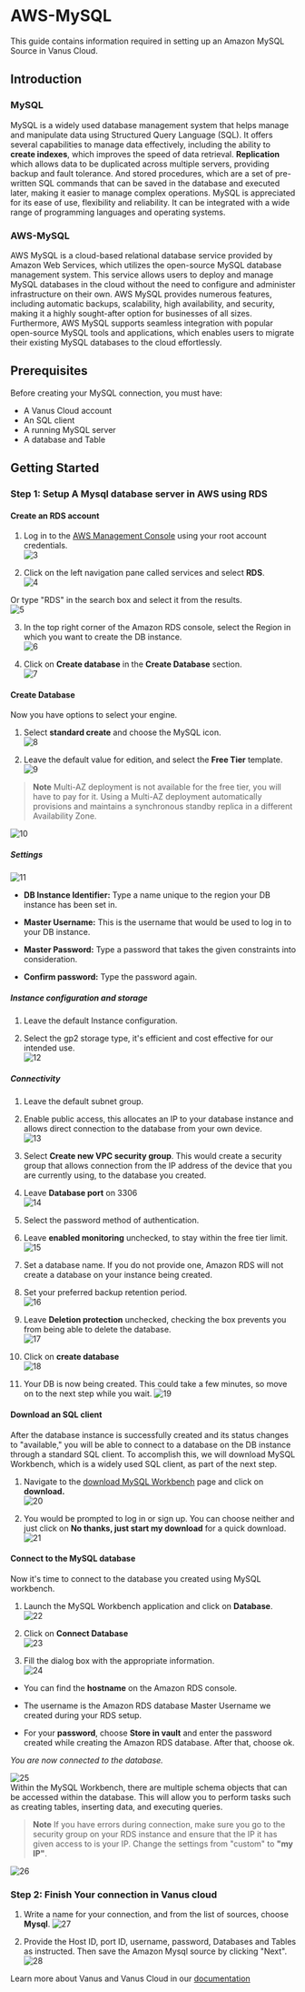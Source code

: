 # AWS-MySQL  

This guide contains information required in setting up an Amazon MySQL Source in Vanus Cloud.  

## Introduction   

### MySQL  
MySQL is a widely used database management system that helps manage and manipulate data using Structured Query Language (SQL). It offers several capabilities to manage data effectively, including the ability to **create indexes**, which improves the speed of data retrieval. **Replication** which allows data to be duplicated across multiple servers, providing backup and fault tolerance. And stored procedures, which are a set of pre-written SQL commands that can be saved in the database and executed later, making it easier to manage complex operations. MySQL is appreciated for its ease of use, flexibility and reliability. It can be integrated with a wide range of programming languages and operating systems.  

### AWS-MySQL  
AWS MySQL is a cloud-based relational database service provided by Amazon Web Services, which utilizes the open-source MySQL database management system. This service allows users to deploy and manage MySQL databases in the cloud without the need to configure and administer infrastructure on their own. AWS MySQL provides numerous features, including automatic backups, scalability, high availability, and security, making it a highly sought-after option for businesses of all sizes. Furthermore, AWS MySQL supports seamless integration with popular open-source MySQL tools and applications, which enables users to migrate their existing MySQL databases to the cloud effortlessly.   

## Prerequisites   
Before creating your MySQL connection, you must have:  

- A Vanus Cloud account 
- An SQL client 
- A running MySQL server
- A database and Table

## Getting Started

### Step 1: Setup A Mysql database server in AWS using RDS  

#### Create an RDS account  
1. Log in to the [AWS Management Console](https://aws.amazon.com/) using your root account credentials.  
![3](images/sign%20into%20the%20AWS%20console.png)   


2. Click on the left navigation pane called services and select **RDS**.  
![4](images/select%20RDS.png)   


Or type "RDS" in the search box and select it from the results.   
![5](images/search%20for%20RDS.png)   


3. In the top right corner of the Amazon RDS console, select the Region in which you want to create the DB instance.   
![6](images/select%20your%20preferred%20region.png)   


4. Click on **Create database** in the **Create Database** section.  
![7](images/create%20database.png)   


#### Create Database   
Now you have options to select your engine.  

1. Select **standard create** and choose the MySQL icon.  
![8](images/select%20mysql%20and%20standard%20create.png)   


2. Leave the default value for edition, and select the **Free Tier** template.   
![9](images/select%20free%20tier.png)   


>**Note** 
Multi-AZ deployment is not available for the free tier, you will have to pay for it. Using a Multi-AZ deployment automatically provisions and maintains a synchronous standby replica in a different Availability Zone.  

![10](images/leave%20availability.png)   


##### Settings   
![11](images/settings2.png)   
- **DB Instance Identifier:** Type a name unique to the region your DB instance has been set in.  

- **Master Username:** This is the username that would be used to log in to your DB instance.  

- **Master Password:** Type a password that takes the given constraints into consideration.  

- **Confirm password:** Type the password again.  


##### Instance configuration and storage   
1. Leave the default Instance configuration. 

2. Select the gp2 storage type, it's efficient and cost effective for our intended use.  
![12](images/instance%20config.png)   


##### Connectivity   
1. Leave the default subnet group.  

2. Enable public access, this allocates an IP to your database instance and allows direct connection to the database from your own device.  
![13](images/connectivity.png)  


3. Select **Create new VPC security group**. This would create a security group that allows connection from the IP address of the device that you are currently using, to the database you created.  

4. Leave **Database port** on 3306   
![14](images/VPC.png)   


5. Select the password method of authentication.   

6. Leave **enabled monitoring** unchecked, to stay within the free tier limit.  
![15](images/Database%20Auth.png)
7. Set a database name. If you do not provide one, Amazon RDS will not create a database on your instance being created.  

8. Set your preferred backup retention period.  
![16](images/additional%20config.png)  


9. Leave **Deletion protection** unchecked, checking the box prevents you from being able to delete the database.  
![17](images/encryption.png)   


10. Click on **create database**  
![18](images/final%20create.png)   


11. Your DB is now being created. This could take a few minutes, so move on to the next step while you wait. 
![19](images/db%20creation%20in%20progress.png)   


#### Download an SQL client
After the database instance is successfully created and its status changes to "available," you will be able to connect to a database on the DB instance through a standard SQL client. To accomplish this, we will download MySQL Workbench, which is a widely used SQL client, as part of the next step.   

1. Navigate to the [download MySQL Workbench](https://dev.mysql.com/downloads/workbench/) page and click on **download.**  
![20](images/mysql%20workbench.png)   


2. You would be prompted to log in or sign up. You can choose neither and just click on **No thanks, just start my download** for a quick download.  
![21](images/mysql2.png)   


#### Connect to the MySQL database   
Now it's time to connect to the database you created using MySQL workbench.  

1. Launch the MySQL Workbench application and click on **Database**.  
![22](images/workbench%20database.png)   


2. Click on **Connect Database**   
![23](images/connect%20to%20database.png)   


3. Fill the dialog box with the appropriate information.   
![24](images/mysql%20connect%20to%20database.png)   

- You can find the **hostname** on the Amazon RDS console.  

- The username is the Amazon RDS database Master Username we created during your RDS setup.  

- For your **password**, choose **Store in vault** and enter the password created while creating the Amazon RDS database. After that, choose ok.  


*You are  now connected to the database.*  


![25](images/workbench%20connection%20successful.png)   
Within the MySQL Workbench, there are multiple schema objects that can be accessed within the database. This will allow you to perform tasks such as creating tables, inserting data, and executing queries.   


>**Note** If you have errors during connection, make sure you go to the security group on your RDS instance and ensure that the IP it has given access to is your IP. Change the settings from "custom" to **"my IP"**.    

![26](images/edit%20inbound%20rule.png)   


### Step 2: Finish Your connection in Vanus cloud   
1. Write a name for your connection, and from the list of sources, choose **Mysql**. 
![27](images/vanus%20cloud%20connection.png)   

2. Provide the Host ID, port ID, username, password, Databases and Tables as instructed. Then save the Amazon Mysql source by clicking "Next".  
![28](images/source%20configuration.png)  


Learn more about Vanus and Vanus Cloud in our [documentation](https://docs.vanus.ai/getting-started/what-is-vanus)
